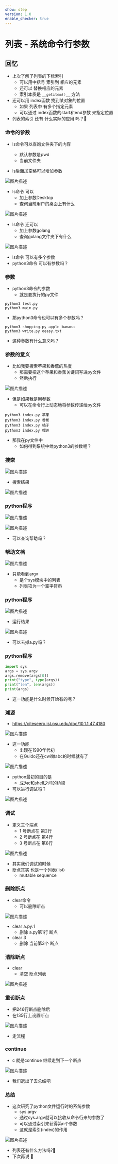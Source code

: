 ```yaml
---
show: step
version: 1.0
enable_checker: true
---
```


# 列表 - 系统命令行参数

## 回忆

- 上次了解了列表的下标索引
	- 可以用中括号 索引到 相应的元素
	- 还可以 替换相应的元素
	- 索引本质是 `__getitem()__` 方法
- 还可以用 index函数 找到某对象的位置
	- 如果 列表中 有多个指定元素
	- 可以通过 index函数的start和end参数 来指定位置
- 列表的索引 还有 什么实际的应用 吗？🤔

### 命令的参数

- ls命令可以查询文件夹下的内容
	- 默认参数是pwd
	- 当前文件夹

- ls后面加空格可以增加参数

![图片描述](https://doc.shiyanlou.com/courses/uid1190679-20231203-1701597008874)

- ls命令 可以
	- 加上参数Desktop
	- 查询当前用户的桌面上有什么

![图片描述](https://doc.shiyanlou.com/courses/uid1190679-20231203-1701597093601)

- ls命令 还可以
	- 加上参数golang
	- 查询golang文件夹下有什么

![图片描述](https://doc.shiyanlou.com/courses/uid1190679-20231203-1701597201851)

- ls命令 可以有多个参数
- python3命令 可以有参数吗？

### 参数

- python3命令的参数
	- 就是要执行的py文件

```
python3 test.py
python3 main.py
```

- 那python3命令也可以有多个参数吗？

```
python3 shopping.py apple banana
python3 write.py oeasy.txt
```

- 这种参数有什么意义吗？

### 参数的意义

- 比如我要搜索苹果和香蕉的热度
	- 那需要把这个苹果和香蕉关键词写进py文件
	- 然后执行

![图片描述](https://doc.shiyanlou.com/courses/uid1190679-20231203-1701598564639)

- 但是如果我是用参数
	- 可以在命令行上动态地将参数传递给py文件

```
python3 index.py 苹果
python3 index.py 香蕉
python3 index.py 橘子
python3 index.py 榴莲
```

- 那我在py文件中
	- 如何得到系统中给python3的参数呢？

### 搜索

![图片描述](https://doc.shiyanlou.com/courses/uid1190679-20220211-1644561931313)

- 搜索结果

![图片描述](https://doc.shiyanlou.com/courses/uid1190679-20220211-1644561939723)

### python程序

![图片描述](https://doc.shiyanlou.com/courses/uid1190679-20220211-1644562417290)

![图片描述](https://doc.shiyanlou.com/courses/uid1190679-20220211-1644562428883)

- 可以查询帮助吗？

### 帮助文档

![图片描述](https://doc.shiyanlou.com/courses/uid1190679-20221115-1668499652394)

- 只能看到argv
	- 是个sys模块中的列表
	- 列表项为一个空字符串

### python程序 

![图片描述](https://doc.shiyanlou.com/courses/uid1190679-20221115-1668498684591)

- 运行结果

![图片描述](https://doc.shiyanlou.com/courses/uid1190679-20221115-1668498738472)

- 可以去掉a.py吗？

### python程序

```python
import sys
args = sys.argv
args.remove(args[0])
print("type", type(args))
print("len", len(args))
print(args)
```

- 这一功能是什么时候开始有的呢？

### 溯源

- https://citeseerx.ist.psu.edu/doc/10.1.1.47.4180

![图片描述](https://doc.shiyanlou.com/courses/uid1190679-20231203-1701598255583)

- 这一功能
	- 出现在1990年代初
	- 在Guido还在cwi做abc的时候就有了

![图片描述](https://doc.shiyanlou.com/courses/uid1190679-20231203-1701598413524)

- python最初的目的是
	- 成为c和shell之间的桥梁
- 可以进行调试吗？

![图片描述](https://doc.shiyanlou.com/courses/uid1190679-20221115-1668498923721)

### 调试

- 定义三个端点
	- 1 号断点在 第2行
	- 2 号断点在 第4行
	- 3 号断点在 第6行

![图片描述](https://doc.shiyanlou.com/courses/uid1190679-20221115-1668499036007)

- 其实我们调试的时候
- 断点其实 也是一个列表(list)
	- mutable sequence

### 删除断点

- clear命令	
	- 可以删除断点

![图片描述](https://doc.shiyanlou.com/courses/uid1190679-20221115-1668499196984)

- clear a.py:1
	- 删除 a.py第1行 断点
- clear 3 
	- 删除 当前第3个 断点

### 清除断点

- clear
	- 清空 断点列表

![图片描述](https://doc.shiyanlou.com/courses/uid1190679-20221115-1668499290442)

### 重设断点

- 把246行断点删除后
- 在135行上设置断点

![图片描述](https://doc.shiyanlou.com/courses/uid1190679-20221115-1668499328103)

- 走流程

### continue

- c 就是continue 继续走到下一个断点

![图片描述](https://doc.shiyanlou.com/courses/uid1190679-20221115-1668499399229)

- 我们退出了去总结吧

### 总结

- 这次研究了python文件运行时的系统参数
	- sys.argv
	- 通过sys.argv就可以接收从命令行来的参数了
	- 可以通过索引来获得第n个参数
	- 这就是索引(index)的作用

![图片描述](https://doc.shiyanlou.com/courses/uid1190679-20221122-1669084502707)

- 列表还有什么方法吗?🤔
- 下次再说 👋
